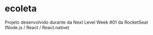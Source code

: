 # ecoleta
Projeto desenvolvido durante da Next Level Week #01 da RocketSeat (Node.js / React / React.native)

